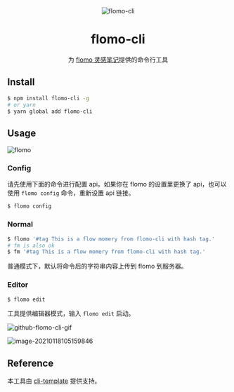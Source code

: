 <div align="center">

<img src="https://mayandev.oss-cn-hangzhou.aliyuncs.com/uPic/flomo-cli.png" alt="flomo-cli"/>

# flomo-cli

为 [flomo 灵感笔记](https://flomoapp.com/)提供的命令行工具

</div>

## Install

```bash
$ npm install flomo-cli -g
# or yarn
$ yarn global add flomo-cli
```

## Usage

![flomo](https://mayandev.oss-cn-hangzhou.aliyuncs.com/uPic/flomo.png)


### Config

请先使用下面的命令进行配置 api。如果你在 flomo 的设置里更换了 api，也可以使用 `flomo config` 命令，重新设置 api 链接。

```bash
$ flomo config
```

### Normal

```bash
$ flomo '#tag This is a flow momery from flomo-cli with hash tag.'
# fm is also ok
$ fm '#tag This is a flow momery from flomo-cli with hash tag.'
```

普通模式下，默认将命令后的字符串内容上传到 flomo 到服务器。

### Editor

```bash
$ flomo edit
```

工具提供编辑器模式，输入 `flomo edit` 启动。

![github-flomo-cli-gif](https://mayandev.oss-cn-hangzhou.aliyuncs.com/uPic/github-flomo-cli-gif.gif)



![image-20210118105159846](https://mayandev.oss-cn-hangzhou.aliyuncs.com/uPic/image-20210118105159846.png)


## Reference

本工具由 [cli-template](https://github.com/Mayandev/cli-template) 提供支持。
